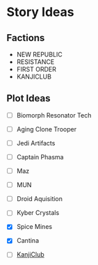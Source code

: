 # Story Ideas

## Factions

- NEW REPUBLIC
- RESISTANCE
- FIRST ORDER
- KANJICLUB

## Plot Ideas

- [ ] Biomorph Resonator Tech
- [ ] Aging Clone Trooper

- [ ] Jedi Artifacts 
- [ ] Captain Phasma
- [ ] Maz
- [ ] MUN
- [ ] Droid Aquisition
- [ ] Kyber Crystals
- [x] Spice Mines
- [x] Cantina
- [ ] [KanjiClub](http://starwars.wikia.com/wiki/Kanjiklub)